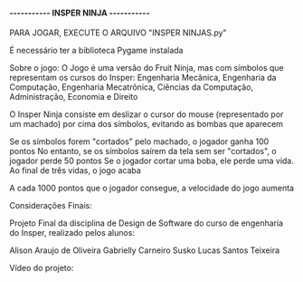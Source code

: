 #### -----------  INSPER NINJA  ----------- ####

PARA JOGAR, EXECUTE O ARQUIVO "INSPER NINJAS.py" 

É necessário ter a biblioteca Pygame instalada

Sobre o jogo:
  O Jogo é uma versão do Fruit Ninja, mas com símbolos que representam os cursos do Insper:
  Engenharia Mecânica, Engenharia da Computação, Engenharia Mecatrônica, Ciências da Computação, Administração, Economia e Direito

  O Insper Ninja consiste em deslizar o cursor do mouse (representado por um machado) por cima dos símbolos, evitando as bombas que aparecem

  Se os símbolos forem "cortados" pelo machado, o jogador ganha 100 pontos
  No entanto, se os símbolos saírem da tela sem ser "cortados", o jogador perde 50 pontos
  Se o jogador cortar uma boba, ele perde uma vida. 
  Ao final de três vidas, o jogo acaba

  A cada 1000 pontos que o jogador consegue, a velocidade do jogo aumenta
  
  Considerações Finais:
  
  Projeto Final da disciplina de Design de Software do curso de engenharia do Insper, realizado pelos alunos:
  
  Alison Araujo de Oliveira
  Gabrielly Carneiro Susko
  Lucas Santos Teixeira
  
  Vídeo do projeto: 

